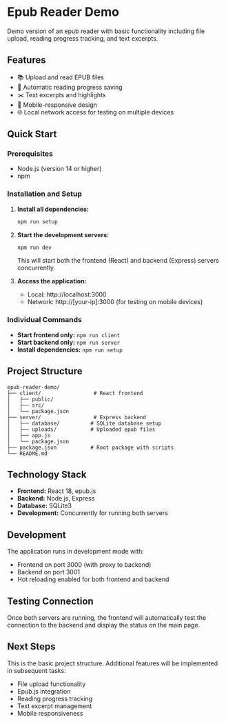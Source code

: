 # Epub Reader Demo

Demo version of an epub reader with basic functionality including file upload, reading progress tracking, and text excerpts.

## Features

- 📚 Upload and read EPUB files
- 📖 Automatic reading progress saving
- ✂️ Text excerpts and highlights
- 📱 Mobile-responsive design
- 🌐 Local network access for testing on multiple devices

## Quick Start

### Prerequisites

- Node.js (version 14 or higher)
- npm

### Installation and Setup

1. **Install all dependencies:**
   ```bash
   npm run setup
   ```

2. **Start the development servers:**
   ```bash
   npm run dev
   ```

   This will start both the frontend (React) and backend (Express) servers concurrently.

3. **Access the application:**
   - Local: http://localhost:3000
   - Network: http://[your-ip]:3000 (for testing on mobile devices)

### Individual Commands

- **Start frontend only:** `npm run client`
- **Start backend only:** `npm run server`
- **Install dependencies:** `npm run setup`

## Project Structure

```
epub-reader-demo/
├── client/                 # React frontend
│   ├── public/
│   ├── src/
│   └── package.json
├── server/                 # Express backend
│   ├── database/          # SQLite database setup
│   ├── uploads/           # Uploaded epub files
│   ├── app.js
│   └── package.json
├── package.json           # Root package with scripts
└── README.md
```

## Technology Stack

- **Frontend:** React 18, epub.js
- **Backend:** Node.js, Express
- **Database:** SQLite3
- **Development:** Concurrently for running both servers

## Development

The application runs in development mode with:
- Frontend on port 3000 (with proxy to backend)
- Backend on port 3001
- Hot reloading enabled for both frontend and backend

## Testing Connection

Once both servers are running, the frontend will automatically test the connection to the backend and display the status on the main page.

## Next Steps

This is the basic project structure. Additional features will be implemented in subsequent tasks:
- File upload functionality
- Epub.js integration
- Reading progress tracking
- Text excerpt management
- Mobile responsiveness